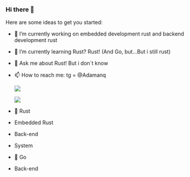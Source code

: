 ### Hi there 👋

Here are some ideas to get you started:

- 🔭 I’m currently working on embedded development rust and backend development rust
- 🌱 I’m currently learning Rust? Rust! (And Go, but...But i still rust) 
- 💬 Ask me about Rust! But i don`t know
- 📫 How to reach me: tg = @Adamanq 

    ![](https://github-readme-stats.vercel.app/api?username=Adamanr&hide_border=true&show_icons=true&layout=compact&theme=dark)

  ![](https://github-readme-stats.vercel.app/api/top-langs/?username=Adamanr&hide_border=true&layout=compact&theme=dark)


- 🦀 Rust
- Embedded Rust
- Back-end 
- System 

- 🤙 Go
- Back-end
